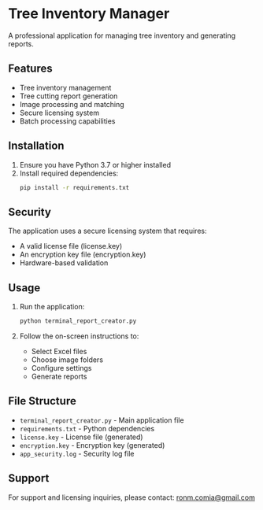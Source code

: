 # Tree Inventory Manager

A professional application for managing tree inventory and generating reports.

## Features

- Tree inventory management
- Tree cutting report generation
- Image processing and matching
- Secure licensing system
- Batch processing capabilities

## Installation

1. Ensure you have Python 3.7 or higher installed
2. Install required dependencies:
   ```bash
   pip install -r requirements.txt
   ```

## Security

The application uses a secure licensing system that requires:
- A valid license file (license.key)
- An encryption key file (encryption.key)
- Hardware-based validation

## Usage

1. Run the application:
   ```bash
   python terminal_report_creator.py
   ```

2. Follow the on-screen instructions to:
   - Select Excel files
   - Choose image folders
   - Configure settings
   - Generate reports

## File Structure

- `terminal_report_creator.py` - Main application file
- `requirements.txt` - Python dependencies
- `license.key` - License file (generated)
- `encryption.key` - Encryption key (generated)
- `app_security.log` - Security log file

## Support

For support and licensing inquiries, please contact:
ronm.comia@gmail.com 